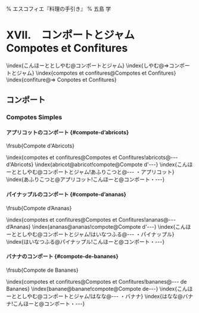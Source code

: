 % エスコフィエ『料理の手引き』
% 五島 学


# XVII.　コンポートとジャム　Compotes et Confitures

\index{こんほーととしやむ@コンポートとジャム}
\index{しやむ@⇒コンポートとジャム}
\index{compotes et confitures@Compotes et Confitures}
\index{confiture@⇒ Conpotes et Confitures}


## コンポート

### Compotes Simples




#### アプリコットのコンポート {#compote-d’abricots}

\frsub{Compote d'Abricots}

\index{compotes et confitures@Compotes et Confitures!abricots@--- d'Abricots}
\index{abricot@abricot!compote@Compote d'---}
\index{こんほーととしやむ@コンポートとジャム!あふりこつと@--- ・アプリコット}
\index{あふりこつと@アプリコット!こんほーと@コンポート・---}



####  パイナップルのコンポート {#compote-d’ananas}

\frsub{Compote d’Ananas}

\index{compotes et confitures@Compotes et Confitures!ananas@--- d’Ananas}
\index{ananas@ananas!compote@Compote d'---}
\index{こんほーととしやむ@コンポートとジャム!はいなつふる@--- ・パイナップル}
\index{はいなつふる@パイナップル!こんほーと@コンポート・---}


####  バナナのコンポート {#compote-de-bananes}

\frsub{Compote de Bananes}

\index{compotes et confitures@Compotes et Confitures!bananes@--- de Bananes}
\index{banane@banane!compote@Compote de---}
\index{こんほーととしやむ@コンポートとジャム!はなな@--- ・バナナ}
\index{はなな@バナナ!こんほーと@コンポート・---}
